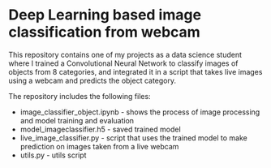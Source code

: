 # Deep Learning based image classification from webcam

This repository contains one of my projects as a data science student where I trained a Convolutional Neural Network to classify images of objects from 8 categories, and integrated it in a script that takes live images using a webcam and predicts the object category.

The repository includes the following files:
* image_classifier_object.ipynb - shows the process of image processing and model training and evaluation
* model_imageclassifier.h5 - saved trained model
* live_image_classifier.py - script that uses the trained model to make prediction on images taken from a live webcam
* utils.py - utils script
